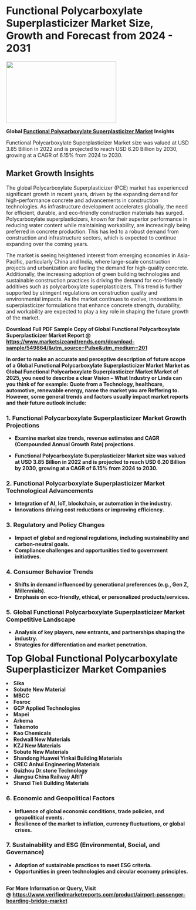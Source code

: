 <H1>Functional Polycarboxylate Superplasticizer Market Size, Growth and Forecast from 2024 - 2031</H1><img class="aligncenter size-medium wp-image-584254" src="https://thirdeyenews.in/wp-content/uploads/2024/09/Global-Market-Research-300x168.jpeg" alt="" width="300" height="168" /><p><strong>Global&nbsp;<a href="https://www.marketsizeandtrends.com/download-sample/549864/&amp;utm_source=Pulse&amp;utm_medium=201">Functional Polycarboxylate Superplasticizer Market</a> Insights</strong></p><p>Functional Polycarboxylate Superplasticizer Market size was valued at USD 3.85 Billion in 2022 and is projected to reach USD 6.20 Billion by 2030, growing at a CAGR of 6.15% from 2024 to 2030.</p><p><h2>Market Growth Insights</h2> <p>The global Polycarboxylate Superplasticizer (PCE) market has experienced significant growth in recent years, driven by the expanding demand for high-performance concrete and advancements in construction technologies. As infrastructure development accelerates globally, the need for efficient, durable, and eco-friendly construction materials has surged. Polycarboxylate superplasticizers, known for their superior performance in reducing water content while maintaining workability, are increasingly being preferred in concrete production. This has led to a robust demand from construction and infrastructure sectors, which is expected to continue expanding over the coming years.</p> <p><strong></strong></p> <p>The market is seeing heightened interest from emerging economies in Asia-Pacific, particularly China and India, where large-scale construction projects and urbanization are fueling the demand for high-quality concrete. Additionally, the increasing adoption of green building technologies and sustainable construction practices is driving the demand for eco-friendly additives such as polycarboxylate superplasticizers. This trend is further supported by stringent regulations on construction quality and environmental impacts. As the market continues to evolve, innovations in superplasticizer formulations that enhance concrete strength, durability, and workability are expected to play a key role in shaping the future growth of the market.</p> <p><strong></p><p><span class=""><strong>Download Full PDF Sample Copy of Global Functional Polycarboxylate Superplasticizer Market Report</strong> @ <a href="https://www.marketsizeandtrends.com/download-sample/549864/&amp;utm_source=Pulse&amp;utm_medium=201" target="_blank">https://www.marketsizeandtrends.com/download-sample/549864/&amp;utm_source=Pulse&amp;utm_medium=201</a></span></p><p>In order to make an accurate and perceptive description of future scope of a Global&nbsp;Functional Polycarboxylate Superplasticizer Market Market as Global&nbsp;Functional Polycarboxylate Superplasticizer Market Market of 2025, you need to describe a clear Vision &ndash; What Industry or Linda can you think of for example: Quote from a Technology, healthcare, automotive, renewable energy, name the market you are Reffering to. However, some general trends and factors usually impact market reports and their future outlook include:</p><h3>1.&nbsp;<strong>Functional Polycarboxylate Superplasticizer Market Growth Projections</strong></h3><ul><li>Examine market size trends, revenue estimates and CAGR (Compounded Annual Growth Rate) projections.</li><li><p>Functional Polycarboxylate Superplasticizer Market size was valued at USD 3.85 Billion in 2022 and is projected to reach USD 6.20 Billion by 2030, growing at a CAGR of 6.15% from 2024 to 2030.</p></li></ul><h3>2.&nbsp;<strong>Functional Polycarboxylate Superplasticizer Market Technological Advancements</strong></h3><ul><li>Integration of AI, IoT, blockchain, or automation in the industry.</li><li>Innovations driving cost reductions or improving efficiency.</li></ul><h3>3.&nbsp;<strong>Regulatory and Policy Changes</strong></h3><ul><li>Impact of global and regional regulations, including sustainability and carbon-neutral goals.</li><li>Compliance challenges and opportunities tied to government initiatives.</li></ul><h3>4.&nbsp;<strong>Consumer Behavior Trends</strong></h3><ul><li>Shifts in demand influenced by generational preferences (e.g., Gen Z, Millennials).</li><li>Emphasis on eco-friendly, ethical, or personalized products/services.</li></ul><h3>5.&nbsp;<strong>Global Functional Polycarboxylate Superplasticizer Market Competitive Landscape</strong></h3><ul><li>Analysis of key players, new entrants, and partnerships shaping the industry.</li><li>Strategies for differentiation and market penetration.</li></ul><p data-pm-slice="1 1 []"><span style="color: inherit; font-family: inherit; font-size: 25px;">Top Global Functional Polycarboxylate Superplasticizer Market Companies</span></p><div class="" data-test-id=""><p><li>Sika</li><li> Sobute New Material</li><li> MBCC</li><li> Fosroc</li><li> GCP Applied Technologies</li><li> Mapei</li><li> Arkema</li><li> Takemoto</li><li> Kao Chemicals</li><li> Redwall New Materials</li><li> KZJ New Materials</li><li> Sobute New Materials</li><li> Shandong Huawei Yinkai Building Materials</li><li> CREC Anhui Engineering Materials</li><li> Guizhou Dr.stone Technology</li><li> Jiangsu China Railway ARIT</li><li> Shanxi Tieli Building Materials</li></p></div><h3>6.&nbsp;<strong>Economic and Geopolitical Factors</strong></h3><ul><li>Influence of global economic conditions, trade policies, and geopolitical events.</li><li>Resilience of the market to inflation, currency fluctuations, or global crises.</li></ul><h3>7.&nbsp;<strong>Sustainability and ESG (Environmental, Social, and Governance)</strong></h3><ul><li>Adoption of sustainable practices to meet ESG criteria.</li><li>Opportunities in green technologies and circular economy principles.</li></ul><h2><strong style="font-size: 14px;">For More Information or Query, Visit @&nbsp;</strong><a style="background-color: #ffffff; font-size: 14px;" href="https://www.marketsizeandtrends.com/report/functional-polycarboxylate-superplasticizer-market/" target="_blank">https://www.verifiedmarketreports.com/product/airport-passenger-boarding-bridge-market</a></h2>